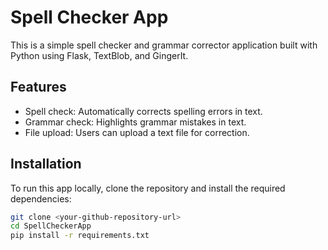 # Spell Checker App

This is a simple spell checker and grammar corrector application built with Python using Flask, TextBlob, and GingerIt.

## Features
- Spell check: Automatically corrects spelling errors in text.
- Grammar check: Highlights grammar mistakes in text.
- File upload: Users can upload a text file for correction.

## Installation

To run this app locally, clone the repository and install the required dependencies:

```bash
git clone <your-github-repository-url>
cd SpellCheckerApp
pip install -r requirements.txt
